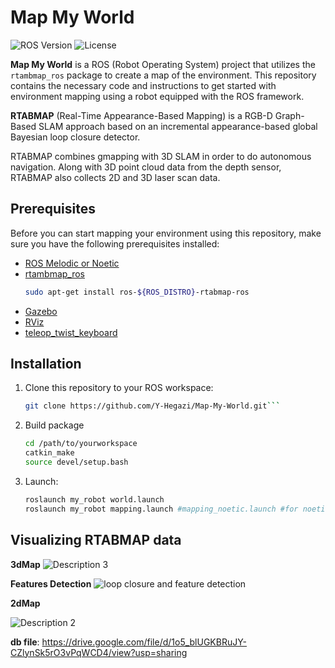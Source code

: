 # Map My World

![ROS Version](https://img.shields.io/badge/ROS-Melodic%20%7C%20Noetic-blue.svg)
![License](https://img.shields.io/badge/License-MIT-green.svg)

**Map My World** is a ROS (Robot Operating System) project that utilizes the `rtambmap_ros` package to create a map of the environment. This repository contains the necessary code and instructions to get started with environment mapping using a robot equipped with the ROS framework.

**RTABMAP** (Real-Time Appearance-Based Mapping) is a RGB-D Graph-Based SLAM approach based on an incremental appearance-based global Bayesian loop closure detector.

RTABMAP combines gmapping with 3D SLAM in order to do autonomous navigation. Along with 3D point cloud data from the depth sensor, RTABMAP also collects 2D and 3D laser scan data.

## Prerequisites

Before you can start mapping your environment using this repository, make sure you have the following prerequisites installed:

- [ROS Melodic or Noetic](http://wiki.ros.org/ROS/Installation)
- [rtambmap_ros](https://github.com/rtambmap/rtambmap_ros)
    ```bash
    sudo apt-get install ros-${ROS_DISTRO}-rtabmap-ros
    ``` 
- [Gazebo](http://gazebosim.org/)
- [RViz](http://wiki.ros.org/rviz)
- [teleop_twist_keyboard](https://github.com/ros-teleop/teleop_twist_keyboard.git)
## Installation

1. Clone this repository to your ROS workspace:
   ```bash
   git clone https://github.com/Y-Hegazi/Map-My-World.git```

2. Build package
   ```bash
   cd /path/to/yourworkspace
   catkin_make
   source devel/setup.bash 
    ```
3. Launch:
   ```bash
   roslaunch my_robot world.launch 
   roslaunch my_robot mapping.launch #mapping_noetic.launch #for noetic users
    ```

## Visualizing RTABMAP data
**3dMap**
![Description 3](./my_robot/media/map3d.png)

**Features Detection**
![loop closure and feature detection](./my_robot/media/features.png)

**2dMap**

![Description 2](./my_robot/media//graph.png)

**db file**: https://drive.google.com/file/d/1o5_blUGKBRuJY-CZlynSk5rO3vPqWCD4/view?usp=sharing
